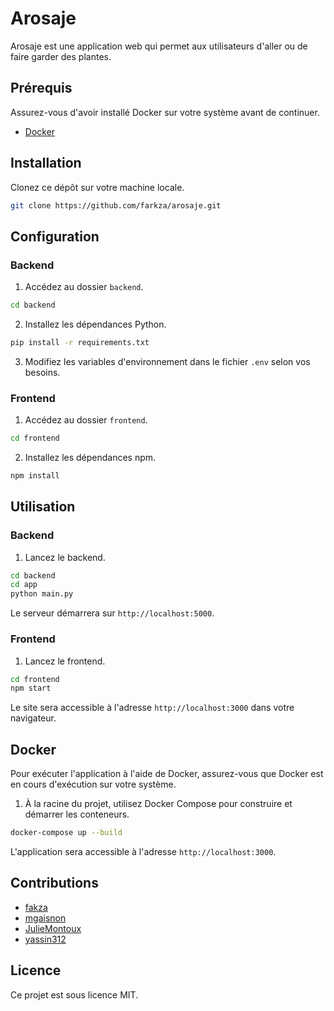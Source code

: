 # Arosaje

Arosaje est une application web qui permet aux utilisateurs d'aller ou de faire garder des plantes.

## Prérequis

Assurez-vous d'avoir installé Docker sur votre système avant de continuer.

- [Docker](https://www.docker.com/get-started)

## Installation

Clonez ce dépôt sur votre machine locale.

```bash
git clone https://github.com/farkza/arosaje.git
```

## Configuration

### Backend

1. Accédez au dossier `backend`.

```bash
cd backend
```

2. Installez les dépendances Python.

```bash
pip install -r requirements.txt
```

3. Modifiez les variables d'environnement dans le fichier `.env` selon vos besoins.

### Frontend

1. Accédez au dossier `frontend`.

```bash
cd frontend
```

2. Installez les dépendances npm.

```bash
npm install
```

## Utilisation

### Backend

1. Lancez le backend.

```bash
cd backend
cd app
python main.py
```

Le serveur démarrera sur `http://localhost:5000`.

### Frontend

1. Lancez le frontend.

```bash
cd frontend
npm start
```

Le site sera accessible à l'adresse `http://localhost:3000` dans votre navigateur.

## Docker

Pour exécuter l'application à l'aide de Docker, assurez-vous que Docker est en cours d'exécution sur votre système.

1. À la racine du projet, utilisez Docker Compose pour construire et démarrer les conteneurs.

```bash
docker-compose up --build
```

L'application sera accessible à l'adresse `http://localhost:3000`.

## Contributions

- [fakza](https://github.com/farkza)
- [mgaisnon](https://github.com/mgaisnon)
- [JulieMontoux](https://github.com/JulieMontoux)
- [yassin312](https://github.com/yassin312)

## Licence

Ce projet est sous licence MIT.
